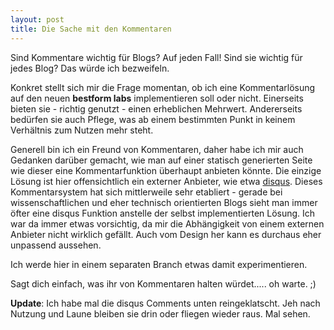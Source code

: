 ```yaml
---
layout: post
title: Die Sache mit den Kommentaren
---
```


Sind Kommentare wichtig für Blogs? Auf jeden Fall! Sind sie wichtig für jedes Blog? Das würde ich bezweifeln.

Konkret stellt sich mir die Frage momentan, ob ich eine Kommentarlösung auf den neuen **bestform labs** implementieren soll oder nicht. Einerseits bieten sie - richtig genutzt - einen erheblichen Mehrwert. Andererseits bedürfen sie auch Pflege, was ab einem bestimmten Punkt in keinem Verhältnis zum Nutzen mehr steht.

Generell bin ich ein Freund von Kommentaren, daher habe ich mir auch Gedanken darüber gemacht, wie man auf einer statisch generierten Seite wie dieser eine Kommentarfunktion überhaupt anbieten könnte. Die einzige Lösung ist hier offensichtlich ein externer Anbieter, wie etwa [disqus](http://disqus.com). Dieses Kommentarsystem hat sich mittlerweile sehr etabliert - gerade bei wissenschaftlichen und eher technisch orientierten Blogs sieht man immer öfter eine disqus Funktion anstelle der selbst implementierten Lösung. Ich war da immer etwas vorsichtig, da mir die Abhängigkeit von einem externen Anbieter nicht wirklich gefällt. Auch vom Design her kann es durchaus eher unpassend aussehen.

Ich werde hier in einem separaten Branch etwas damit experimentieren.

Sagt dich einfach, was ihr von Kommentaren halten würdet..... oh warte. ;)


**Update**: Ich habe mal die disqus Comments unten reingeklatscht. Jeh nach Nutzung und Laune bleiben sie drin oder fliegen wieder raus. Mal sehen.
